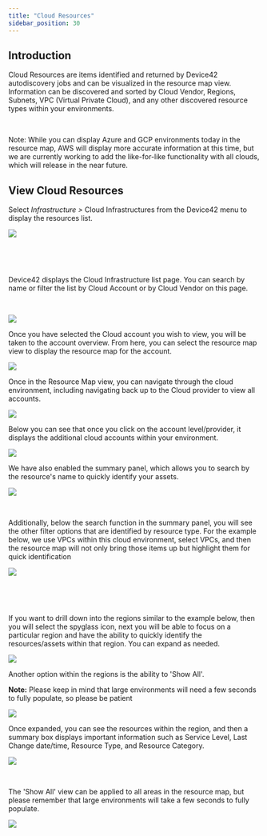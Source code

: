 ```yaml
---
title: "Cloud Resources"
sidebar_position: 30
---
```


## Introduction

Cloud Resources are items identified and returned by Device42 autodiscovery jobs and can be visualized in the resource map view. Information can be discovered and sorted by Cloud Vendor, Regions, Subnets, VPC (Virtual Private Cloud), and any other discovered resource types within your environments.

 

Note: While you can display Azure and GCP environments today in the resource map, AWS will display more accurate information at this time, but we are currently working to add the like-for-like functionality with all clouds, which will release in the near future.

## View Cloud Resources

Select _Infrastructure >_ Cloud Infrastructures from the Device42 menu to display the resources list.

![](/assets/images/RM-docs-1-1.png)

 

 

Device42 displays the Cloud Infrastructure list page. You can search by name or filter the list by Cloud Account or by Cloud Vendor on this page.

 

![](/assets/images/RM-doc-2-1.png)

Once you have selected the Cloud account you wish to view, you will be taken to the account overview. From here, you can select the resource map view to display the resource map for the account.

![](/assets/images/RM-docs-3-1.png)

Once in the Resource Map view, you can navigate through the cloud environment, including navigating back up to the Cloud provider to view all accounts.

![](/assets/images/RM-docs-4-1.png)

Below you can see that once you click on the account level/provider, it displays the additional cloud accounts within your environment.

![](/assets/images/RM-docs-5-1-1.png)

We have also enabled the summary panel, which allows you to search by the resource's name to quickly identify your assets.

![](/assets/images/RM-docs-6-1.png)

 

Additionally, below the search function in the summary panel, you will see the other filter options that are identified by resource type. For the example below, we use VPCs within this cloud environment, select VPCs, and then the resource map will not only bring those items up but highlight them for quick identification

![](/assets/images/Screenshot-2023-06-15-at-1.36.53-PM.png)

 

 

If you want to drill down into the regions similar to the example below, then you will select the spyglass icon, next you will be able to focus on a particular region and have the ability to quickly identify the resources/assets within that region. You can expand as needed.

![](/assets/images/RM-docs-8-1.png)

Another option within the regions is the ability to 'Show All'.

**Note:** Please keep in mind that large environments will need a few seconds to fully populate, so please be patient

![](/assets/images/RM-docs-9-1.png)

Once expanded, you can see the resources within the region, and then a summary box displays important information such as Service Level, Last Change date/time, Resource Type, and Resource Category.

![](/assets/images/RM-docs-10-1.png)

 

The 'Show All' view can be applied to all areas in the resource map, but please remember that large environments will take a few seconds to fully populate.

![](/assets/images/RM-docs-11-1.png)
